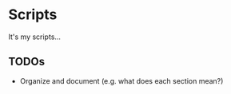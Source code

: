 # Scripts

It's my scripts...

## TODOs

- Organize and document (e.g. what does each section mean?)
